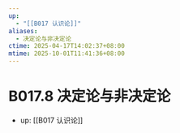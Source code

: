 ```yaml
---
up:
  - "[[B017 认识论]]"
aliases:
  - 决定论与非决定论
ctime: 2025-04-17T14:02:37+08:00
mtime: 2025-10-01T11:41:36+08:00
---
```


# B017.8 决定论与非决定论

- up: [[B017 认识论]]
